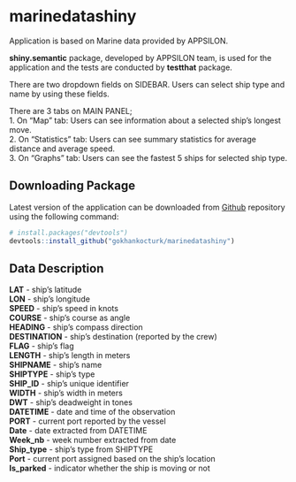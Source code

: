 
<!-- README.md is generated from README.Rmd. Please edit that file -->

# marinedatashiny

<!-- badges: start -->

<!-- badges: end -->

Application is based on Marine data provided by APPSILON.  
  
**shiny.semantic** package, developed by APPSILON team, is used for the
application and the tests are conducted by **testthat** package.  
  
There are two dropdown fields on SIDEBAR. Users can select ship type and
name by using these fields.  
  
There are 3 tabs on MAIN PANEL;  
1\. On “Map” tab: Users can see information about a selected ship’s
longest move.  
2\. On “Statistics” tab: Users can see summary statistics for average
distance and average speed.  
3\. On “Graphs” tab: Users can see the fastest 5 ships for selected ship
type.

## Downloading Package

Latest version of the application can be downloaded from
[Github](https://github.com/) repository using the following command:

``` r
# install.packages("devtools")
devtools::install_github("gokhankocturk/marinedatashiny")
```

## Data Description

**LAT** - ship’s latitude  
**LON** - ship’s longitude  
**SPEED** - ship’s speed in knots  
**COURSE** - ship’s course as angle  
**HEADING** - ship’s compass direction  
**DESTINATION** - ship’s destination (reported by the crew)  
**FLAG** - ship’s flag  
**LENGTH** - ship’s length in meters  
**SHIPNAME** - ship’s name  
**SHIPTYPE** - ship’s type  
**SHIP\_ID** - ship’s unique identifier  
**WIDTH** - ship’s width in meters  
**DWT** - ship’s deadweight in tones  
**DATETIME** - date and time of the observation  
**PORT** - current port reported by the vessel  
**Date** - date extracted from DATETIME  
**Week\_nb** - week number extracted from date  
**Ship\_type** - ship’s type from SHIPTYPE  
**Port** - current port assigned based on the ship’s location  
**Is\_parked** - indicator whether the ship is moving or not
